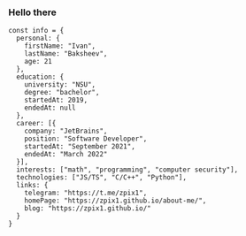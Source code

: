 ### Hello there

```JS
const info = {
  personal: {
    firstName: "Ivan",
    lastName: "Baksheev",
    age: 21
  },
  education: {
    university: "NSU",
    degree: "bachelor",
    startedAt: 2019,
    endedAt: null
  },
  career: [{
    company: "JetBrains",
    position: "Software Developer",
    startedAt: "September 2021",
    endedAt: "March 2022"
  }],
  interests: ["math", "programming", "computer security"],
  technologies: ["JS/TS", "C/C++", "Python"],
  links: {
    telegram: "https://t.me/zpix1",
    homePage: "https://zpix1.github.io/about-me/",
    blog: "https://zpix1.github.io/"
  }
}
```


<!--
**zpix1/zpix1** is a ✨ _special_ ✨ repository because its `README.md` (this file) appears on your GitHub profile.

Here are some ideas to get you started:

- 🔭 I’m currently working on ...
- 🌱 I’m currently learning ...
- 👯 I’m looking to collaborate on ...
- 🤔 I’m looking for help with ...
- 💬 Ask me about ...
- 📫 How to reach me: ...
- 😄 Pronouns: ...
- ⚡ Fun fact: ...
-->
